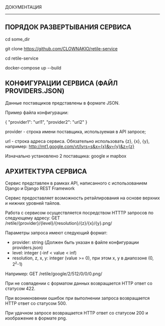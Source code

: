 ДОКУМЕНТАЦИЯ
- - -

ПОРЯДОК РАЗВЕРТЫВАНИЯ СЕРВИСА
-

cd some_dir

git clone https://github.com/CLOWNAKIO/retile-service

cd retile-service

docker-compose up --build


КОНФИГУРАЦИИ СЕРВИСА
(ФАЙЛ PROVIDERS.JSON)
-

Данные поставщиков представлены в формате JSON.

Пример файла конфигурации:

{
  "provider1": "url1",
  "provider2": "url2"
}

provider - строка имени поставщика, используемая в API запросе;

url - строка адреса сервиса. Обязательно использовать {z}, {x}, {y}, например: http://mt1.google.com/vt/lyrs=s&x={x}&y={y}&z={z}

Изначально установлено 2 поставщика: google и mapbox

АРХИТЕКТУРА СЕРВИСА
-
Сервис представлен в рамках API, написанного с использованием Django и Django REST Framework

Сервис предоставляет возможность ретайлирования на основе верхних и нижних уровней тайлов.

Работа с сервисом осуществляется посредством HTTTP запросов по следующему адресу:
GET /retile/{provider}/{level}/{resolution}/{z}/{x}/{y}.png/

Параметры запроса имеют следующий формат:

- provider: string (Должен быть указан в файле конфигурации providers.json)
- level: integer (-inf < value < inf)
- resolution, z, x, y: integer (value >= 0), при этом x, y в диапозоне (0, 2<sup>z</sup>-1)

Например: GET /retile/google/2/512/0/0/0.png/

При не совпадении с форматом данных возвращается HTTP ответ со статусом 422.

При возникновении ошибок при выполнении запроса возвращается HTTP ответ со статусом 500.

При удачном запросе возвращается HTTP ответ со статусом 200 и изображение в формате png.





